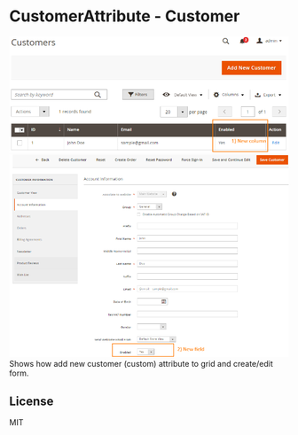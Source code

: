 # CustomerAttribute - Customer  
![Sample](https://github.com/nans/devdocs/blob/master/Magestudy/CustomerAttribute_GRID.png "CustomerAttribute screenshot")
![Sample](https://github.com/nans/devdocs/blob/master/Magestudy/CustomerAttribute_FIELD.png "CustomerAttribute screenshot")
Shows how add new customer (custom) attribute to grid and create/edit form.

License
----
MIT
